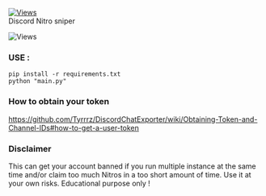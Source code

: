 [![Views](https://hits.seeyoufarm.com/api/count/incr/badge.svg?url=https://github.com/XinGodDev/Discord_Nitro_Sniper&title=Views)](https://github.com/XinGodDev/Discord_Nitro_Sniper)                    
Discord Nitro sniper

![Views](https://i.ibb.co/M6k9fpL/Capture.png)


### USE :
```
pip install -r requirements.txt
python "main.py"
```

### How to obtain your token
https://github.com/Tyrrrz/DiscordChatExporter/wiki/Obtaining-Token-and-Channel-IDs#how-to-get-a-user-token

### Disclaimer
This can get your account banned if you run multiple instance at the same time and/or claim too much Nitros in a too short amount of time. Use it at your own risks.
Educational purpose only !
